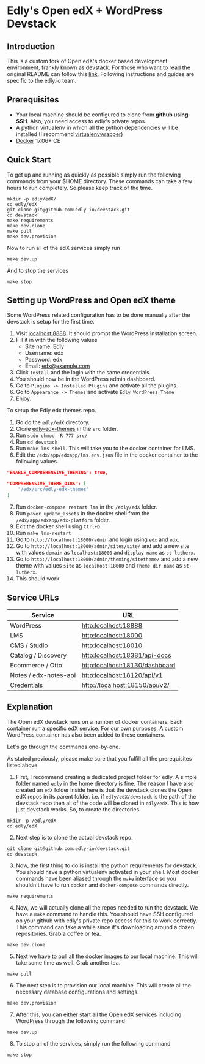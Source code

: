 # Edly's Open edX + WordPress Devstack

## Introduction

This is a custom fork of Open edX's docker based development environment, frankly known as devstack. For those who want to read the original README can follow this [link](https://github.com/edx/devstack). Following instructions and guides are specific to the edly.io team.

## Prerequisites

- Your local machine should be configured to clone from **github using SSH**. Also, you need access to edly's private repos.
- A python virtualenv in which all the python dependencies will be installed (I recommend [virtualenvwrapper](https://virtualenvwrapper.readthedocs.io))
- [Docker](https://docs.docker.com/install/linux/docker-ce/ubuntu/) 17.06+ CE

## Quick Start

To get up and running as quickly as possible simply run the following commands from your \$HOME directory. These commands can take a few hours to run completely. So please keep track of the time.

```
mkdir -p edly/edX/
cd edly/edX
git clone git@github.com:edly-io/devstack.git
cd devstack
make requirements
make dev.clone
make pull
make dev.provision
```

Now to run all of the edX services simply run

```
make dev.up
```

And to stop the services

```
make stop
```

## Setting up WordPress and Open edX theme

Some WordPress related configuration has to be done manually after the devstack is setup for the first time.

1. Visit [localhost:8888](http://localhost:8888). It should prompt the WordPress installation screen.
2. Fill it in with the following values
   - Site name: Edly
   - Username: edx
   - Password: edx
   - Email: edx@example.com
3. Click `Install` and the login with the same credentials.
4. You should now be in the WordPress admin dashboard.
5. Go to `Plugins -> Installed Plugins` and activate all the plugins.
6. Go to `Appearance -> Themes` and activate `Edly WordPress Theme`
7. Enjoy.

To setup the Edly edx themes repo.


1. Go do the `edly/edX` directory.
2. Clone [edly-edx-themes](https://github.com/edly-io/edly-edx-themes) in the `src` folder.
3. Run `sudo chmod -R 777 src/`
4. Run `cd devstack`
5. Run `make lms-shell`. This will take you to the docker container for LMS.
6. Edit the `/edx/app/edxapp/lms.env.json` file in the docker container to the following values.
```json
"ENABLE_COMPREHENSIVE_THEMING": true,

"COMPREHENSIVE_THEME_DIRS": [
    "/edx/src/edly-edx-themes"
]
```
7. Run `docker-compose restart lms` in the `/edly/edX` folder.
8. Run `paver update_assets` in the docker shell from the `/edx/app/edxapp/edx-platform` folder.
9. Exit the docker shell using `Ctrl+D`
10. Run `make lms-restart`
11. Go to `http://localhost:18000/admin` and login using `edx` and `edx`.
12. Go to `http://localhost:18000/admin/sites/site/` and add a new site with values `domain` as `localhost:18000` and `display name` as `st-lutherx`.
13. Go to `http://localhost:18000/admin/theming/sitetheme/` and add a new theme with values `site` as `localhost:18000` and `Theme dir name` as `st-lutherx`.
14. This should work.

## Service URLs

| Service               | URL                                                              |
| --------------------- | ---------------------------------------------------------------- |
| WordPress             | [http:localhost:18888](http:localhost:18888)                     |
| LMS                   | [http:localhost:18000](http:localhost:18000)                     |
| CMS / Studio          | [http:localhost:18010](http:localhost:18010)                     |
| Catalog / Discovery   | [http:localhost:18381/api-docs](http:localhost:18381/api-docs)   |
| Ecommerce / Otto      | [http:localhost:18130/dashboard](http:localhost:18130/dashboard) |
| Notes / edx-notes-api | [http:localhost:18120/api/v1](http:localhost:18120/api/v1)       |
| Credentials           | [http://localhost:18150/api/v2/](http://localhost:18150/api/v2/) |

## Explanation

The Open edX devstack runs on a number of docker containers. Each container run a specific edX service. For our own purposes, A custom WordPress container has also been added to these containers.

Let's go through the commands one-by-one.

As stated previously, please make sure that you fulfill all the prerequisites listed above.

1. First, I recommend creating a dedicated project folder for edly. A simple folder named `edly` in the home directory is fine. The reason I have also created an `edX` folder inside here is that the devstack clones the Open edX repos in its parent folder. i.e. if `edly/edX/devstack` is the path of the devstack repo then all of the code will be cloned in `edly/edX`. This is how just devstack works. So, to create the directories

```
mkdir -p /edly/edX
cd edly/edX
```

2. Next step is to clone the actual devstack repo.

```
git clone git@github.com:edly-io/devstack.git
cd devstack
```

3. Now, the first thing to do is install the python requirements for devstack. You should have a python virtualenv activated in your shell.
   Most docker commands have been aliased through the `make` interface so you shouldn't have to run `docker` and `docker-compose` commands directly.

```
make requirements
```

4. Now, we will actually clone all the repos needed to run the devstack. We have a `make` command to handle this. You should have SSH configured on your github with edly's private repo access for this to work correctly. This command can take a while since it's downloading around a dozen repositories. Grab a coffee or tea.

```
make dev.clone
```

5. Next we have to pull all the docker images to our local machine. This will take some time as well. Grab another tea.

```
make pull
```

6. The next step is to provision our local machine. This will create all the necessary database configurations and settings.

```
make dev.provision
```

7. After this, you can either start all the Open edX services including WordPress through the following command

```
make dev.up
```

8. To stop all of the services, simply run the following command

```
make stop
```
